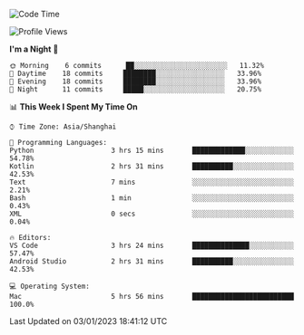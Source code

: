 <!--START_SECTION:waka-->
![Code Time](http://img.shields.io/badge/Code%20Time-44%20hrs%2019%20mins-blue)

![Profile Views](http://img.shields.io/badge/Profile%20Views-0-blue)

**I'm a Night 🦉** 

```text
🌞 Morning    6 commits      ██░░░░░░░░░░░░░░░░░░░░░░░   11.32% 
🌆 Daytime    18 commits     ████████░░░░░░░░░░░░░░░░░   33.96% 
🌃 Evening    18 commits     ████████░░░░░░░░░░░░░░░░░   33.96% 
🌙 Night      11 commits     █████░░░░░░░░░░░░░░░░░░░░   20.75%

```


📊 **This Week I Spent My Time On** 

```text
⌚︎ Time Zone: Asia/Shanghai

💬 Programming Languages: 
Python                   3 hrs 15 mins       █████████████░░░░░░░░░░░░   54.78% 
Kotlin                   2 hrs 31 mins       ██████████░░░░░░░░░░░░░░░   42.53% 
Text                     7 mins              ░░░░░░░░░░░░░░░░░░░░░░░░░   2.21% 
Bash                     1 min               ░░░░░░░░░░░░░░░░░░░░░░░░░   0.43% 
XML                      0 secs              ░░░░░░░░░░░░░░░░░░░░░░░░░   0.04%

🔥 Editors: 
VS Code                  3 hrs 24 mins       ██████████████░░░░░░░░░░░   57.47% 
Android Studio           2 hrs 31 mins       ██████████░░░░░░░░░░░░░░░   42.53%

💻 Operating System: 
Mac                      5 hrs 56 mins       █████████████████████████   100.0%

```


 Last Updated on 03/01/2023 18:41:12 UTC
<!--END_SECTION:waka-->